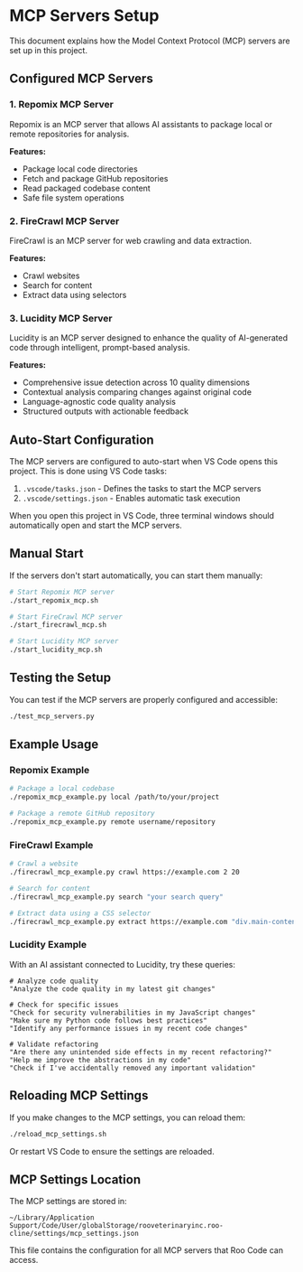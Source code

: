 # MCP Servers Setup

This document explains how the Model Context Protocol (MCP) servers are set up in this project.

## Configured MCP Servers

### 1. Repomix MCP Server

Repomix is an MCP server that allows AI assistants to package local or remote repositories for analysis.

**Features:**
- Package local code directories
- Fetch and package GitHub repositories
- Read packaged codebase content
- Safe file system operations

### 2. FireCrawl MCP Server

FireCrawl is an MCP server for web crawling and data extraction.

**Features:**
- Crawl websites
- Search for content
- Extract data using selectors

### 3. Lucidity MCP Server

Lucidity is an MCP server designed to enhance the quality of AI-generated code through intelligent, prompt-based analysis.

**Features:**
- Comprehensive issue detection across 10 quality dimensions
- Contextual analysis comparing changes against original code
- Language-agnostic code quality analysis
- Structured outputs with actionable feedback

## Auto-Start Configuration

The MCP servers are configured to auto-start when VS Code opens this project. This is done using VS Code tasks:

1. `.vscode/tasks.json` - Defines the tasks to start the MCP servers
2. `.vscode/settings.json` - Enables automatic task execution

When you open this project in VS Code, three terminal windows should automatically open and start the MCP servers.

## Manual Start

If the servers don't start automatically, you can start them manually:

```bash
# Start Repomix MCP server
./start_repomix_mcp.sh

# Start FireCrawl MCP server
./start_firecrawl_mcp.sh

# Start Lucidity MCP server
./start_lucidity_mcp.sh
```

## Testing the Setup

You can test if the MCP servers are properly configured and accessible:

```bash
./test_mcp_servers.py
```

## Example Usage

### Repomix Example

```bash
# Package a local codebase
./repomix_mcp_example.py local /path/to/your/project

# Package a remote GitHub repository
./repomix_mcp_example.py remote username/repository
```

### FireCrawl Example

```bash
# Crawl a website
./firecrawl_mcp_example.py crawl https://example.com 2 20

# Search for content
./firecrawl_mcp_example.py search "your search query"

# Extract data using a CSS selector
./firecrawl_mcp_example.py extract https://example.com "div.main-content"
```

### Lucidity Example

With an AI assistant connected to Lucidity, try these queries:

```
# Analyze code quality
"Analyze the code quality in my latest git changes"

# Check for specific issues
"Check for security vulnerabilities in my JavaScript changes"
"Make sure my Python code follows best practices"
"Identify any performance issues in my recent code changes"

# Validate refactoring
"Are there any unintended side effects in my recent refactoring?"
"Help me improve the abstractions in my code"
"Check if I've accidentally removed any important validation"
```

## Reloading MCP Settings

If you make changes to the MCP settings, you can reload them:

```bash
./reload_mcp_settings.sh
```

Or restart VS Code to ensure the settings are reloaded.

## MCP Settings Location

The MCP settings are stored in:

```
~/Library/Application Support/Code/User/globalStorage/rooveterinaryinc.roo-cline/settings/mcp_settings.json
```

This file contains the configuration for all MCP servers that Roo Code can access.